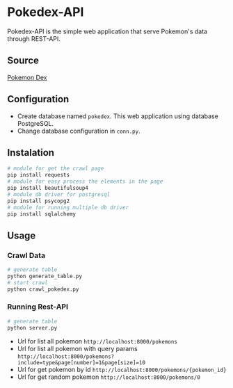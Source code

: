 # Pokedex-API

Pokedex-API is the simple web application that serve Pokemon's data through REST-API.

## Source

[Pokemon Dex](https://pokemondb.net/pokedex/all)

## Configuration

- Create database named `pokedex`. This web application using database PostgreSQL.
- Change database configuration in `conn.py`.

## Instalation

```bash
# module for get the crawl page
pip install requests
# module for easy process the elements in the page
pip install beautifulsoup4
# module db driver for postgresql
pip install psycopg2
# module for running multiple db driver
pip install sqlalchemy
```

## Usage

### Crawl Data

```bash
# generate table
python generate_table.py
# start crawl
python crawl_pokedex.py
```

### Running Rest-API

```bash
# generate table
python server.py
```

- Url for list all pokemon `http://localhost:8000/pokemons`
- Url for list all pokemon with query params `http://localhost:8000/pokemons?include=type&page[number]=1&page[size]=10`
- Url for get pokemon by id `http://localhost:8000/pokemons/{pokemon_id}`
- Url for get random pokemon `http://localhost:8000/pokemons/0`
